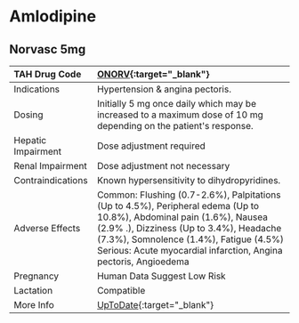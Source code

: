 # Amlodipine

## Norvasc 5mg

| TAH Drug Code      | [ONORV](https://www.tahsda.org.tw/drugs/hissearch.php?drug_code=ONORV){:target="_blank"}                                                                                                                                                                                     |
|:-------------------|:-----------------------------------------------------------------------------------------------------------------------------------------------------------------------------------------------------------------------------------------------------------------------------|
| Indications        | Hypertension & angina pectoris.                                                                                                                                                                                                                                              |
| Dosing             | Initially 5 mg once daily which may be increased to a maximum dose of 10 mg depending on the patient's response.                                                                                                                                                             |
| Hepatic Impairment | Dose adjustment required                                                                                                                                                                                                                                                     |
| Renal Impairment   | Dose adjustment not necessary                                                                                                                                                                                                                                                |
| Contraindications  | Known hypersensitivity to dihydropyridines.                                                                                                                                                                                                                                  |
| Adverse Effects    | Common: Flushing (0.7-2.6%), Palpitations (Up to 4.5%), Peripheral edema (Up to 10.8%), Abdominal pain (1.6%), Nausea (2.9% .), Dizziness (Up to 3.4%), Headache (7.3%), Somnolence (1.4%), Fatigue (4.5%) Serious: Acute myocardial infarction, Angina pectoris, Angioedema |
| Pregnancy          | Human Data Suggest Low Risk                                                                                                                                                                                                                                                  |
| Lactation          | Compatible                                                                                                                                                                                                                                                                   |
| More Info          | [UpToDate](https://www.uptodate.com/contents/amlodipine-drug-information){:target="_blank"}                                                                                                                                                                                  |

